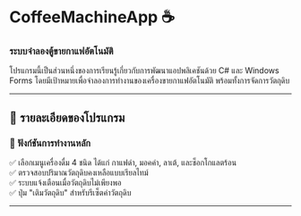 # CoffeeMachineApp ☕  
### **ระบบจำลองตู้ขายกาแฟอัตโนมัติ**  
โปรแกรมนี้เป็นส่วนหนึ่งของการเรียนรู้เกี่ยวกับการพัฒนาแอปพลิเคชันด้วย C# และ Windows Forms โดยมีเป้าหมายเพื่อจำลองการทำงานของเครื่องขายกาแฟอัตโนมัติ พร้อมทั้งการจัดการวัตถุดิบ  

---

## **📌 รายละเอียดของโปรแกรม**  
### **🔹 ฟังก์ชันการทำงานหลัก**  
✅ เลือกเมนูเครื่องดื่ม 4 ชนิด ได้แก่ กาแฟดำ, มอคค่า, ลาเต้, และช็อกโกแลตร้อน  
✅ ตรวจสอบปริมาณวัตถุดิบคงเหลือแบบเรียลไทม์  
✅ ระบบแจ้งเตือนเมื่อวัตถุดิบไม่เพียงพอ  
✅ ปุ่ม "เติมวัตถุดิบ" สำหรับรีเซ็ตค่าวัตถุดิบ  

---
